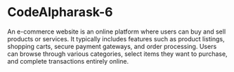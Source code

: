 # CodeAlpharask-6
An e-commerce website is an online platform where users can buy and sell products or services. It typically includes features such as product listings, shopping carts, secure payment gateways, and order processing. Users can browse through various categories, select items they want to purchase, and complete transactions entirely online. 
